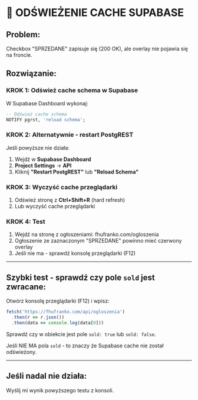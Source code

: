 # 🔄 ODŚWIEŻENIE CACHE SUPABASE

## Problem:
Checkbox "SPRZEDANE" zapisuje się (200 OK), ale overlay nie pojawia się na froncie.

## Rozwiązanie:

### KROK 1: Odśwież cache schema w Supabase

W Supabase Dashboard wykonaj:

```sql
-- Odśwież cache schema
NOTIFY pgrst, 'reload schema';
```

### KROK 2: Alternatywnie - restart PostgREST

Jeśli powyższe nie działa:

1. Wejdź w **Supabase Dashboard**
2. **Project Settings** → **API**
3. Kliknij **"Restart PostgREST"** lub **"Reload Schema"**

### KROK 3: Wyczyść cache przeglądarki

1. Odśwież stronę z **Ctrl+Shift+R** (hard refresh)
2. Lub wyczyść cache przeglądarki

### KROK 4: Test

1. Wejdź na stronę z ogłoszeniami: fhufranko.com/ogloszenia
2. Ogłoszenie ze zaznaczonym "SPRZEDANE" powinno mieć czerwony overlay
3. Jeśli nie ma - sprawdź konsolę przeglądarki (F12)

---

## Szybki test - sprawdź czy pole `sold` jest zwracane:

Otwórz konsolę przeglądarki (F12) i wpisz:

```javascript
fetch('https://fhufranko.com/api/ogloszenia')
  .then(r => r.json())
  .then(data => console.log(data[0]))
```

Sprawdź czy w obiekcie jest pole `sold: true` lub `sold: false`.

Jeśli NIE MA pola `sold` - to znaczy że Supabase cache nie został odświeżony.

---

## Jeśli nadal nie działa:

Wyślij mi wynik powyższego testu z konsoli.
